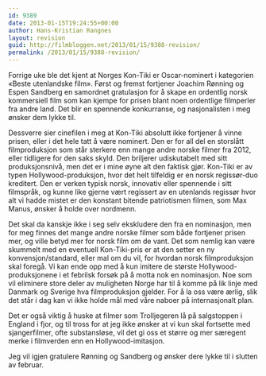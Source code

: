 ```yaml
---
id: 9389
date: 2013-01-15T19:24:55+00:00
author: Hans-Kristian Rangnes
layout: revision
guid: http://filmbloggen.net/2013/01/15/9388-revision/
permalink: /2013/01/15/9388-revision/
---
```

Forrige uke ble det kjent at Norges Kon-Tiki er Oscar-nominert i kategorien «Beste utenlandske film». Først og fremst fortjener Joachim Rønning og Espen Sandberg en samordnet gratulasjon for å skape en ordentlig norsk kommersiell film som kan kjempe for prisen blant noen ordentlige filmperler fra andre land. Det blir en spennende konkurranse, og nasjonalisten i meg ønsker dem lykke til.

Dessverre sier cinefilen i meg at Kon-Tiki absolutt ikke fortjener å vinne prisen, eller i det hele tatt å være nominert. Den er for all del en storslått filmproduksjon som står sterkere enn mange andre norske filmer fra 2012, eller tidligere for den saks skyld. Den briljerer udiskutabelt med sitt produksjonsnivå, men det er i mine øyne alt den faktisk gjør. Kon-Tiki er av typen Hollywood-produksjon, hvor det helt tilfeldig er en norsk regissør-duo kreditert. Den er verken typisk norsk, innovativ eller spennende i sitt filmspråk, og kunne like gjerne vært regissert av en utenlands regissør hvor alt vi hadde mistet er den konstant bitende patriotismen filmen, som Max Manus, ønsker å holde over nordmenn.

Det skal da kanskje ikke i seg selv ekskludere den fra en nominasjon, men for meg finnes det mange andre norske filmer som både fortjener prisen mer, og ville betyd mer for norsk film om de vant. Det som nemlig kan være skummelt med en eventuell Kon-Tiki-pris er at den setter en ny konvensjon/standard, eller mal om du vil, for hvordan norsk filmproduksjon skal foregå. Vi kan ende opp med å kun imitere de største Hollywood-produksjonene i et febrilsk forsøk på å motta nok en nominasjon. Noe som vil eliminere store deler av muligheten Norge har til å komme på lik linje med Danmark og Sverige hva filmproduksjon gjelder. For å la oss være ærlig, slik det står i dag kan vi ikke holde mål med våre naboer på internasjonalt plan.

Det er også viktig å huske at filmer som Trolljegeren lå på salgstoppen i England i fjor, og til tross for at jeg ikke ønsker at vi kun skal fortsette med sjangerfilmer, ofte substansløse, vil det gi oss et større og mer særegent merke i filmverden enn en Hollywood-imitasjon.

Jeg vil igjen gratulere Rønning og Sandberg og ønsker dere lykke til i slutten av februar.